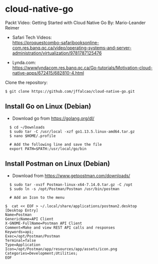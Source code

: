 # cloud-native-go
Packt Video: Getting Started with Cloud Native Go
By: Mario-Leander Reimer

- Safari Tech Videos:   
https://proquestcombo-safaribooksonline-com.res.banq.qc.ca/video/operating-systems-and-server-administration/virtualization/9781787125476

- Lynda.com:   
https://wwwlyndacom.res.banq.qc.ca/Go-tutorials/Motivation-cloud-native-apps/672415/682810-4.html

Clone the repository:

```
$ git clone https://github.com/jffalcao/cloud-native-go.git
```


## Install Go on Linux (Debian)
- Download go from https://golang.org/dl/

```
  $ cd ~/Downloads
  $ sudo tar -C /usr/local -xzf go1.13.5.linux-amd64.tar.gz
  $ nano $HOME/.profile

  # Add the following line and save the file
  export PATH=$PATH:/usr/local/go/bin
```

## Install Postman on Linux (Debian)
- Download from https://www.getpostman.com/downloads/

```
  $ sudo tar -xvzf Postman-linux-x64-7.14.0.tar.gz -C /opt
  $ sudo ln -s /opt/Postman/Postman /usr/bin/postman

  # Add an Icon to the menu

$  cat << EOF > ~/.local/share/applications/postman2.desktop
[Desktop Entry]
Name=Postman
GenericName=API Client
X-GNOME-FullName=Postman API Client
Comment=Make and view REST API calls and responses
Keywords=api;
Exec=/opt/Postman/Postman
Terminal=false
Type=Application
Icon=/opt/Postman/app/resources/app/assets/icon.png
Categories=Development;Utilities;
EOF
```